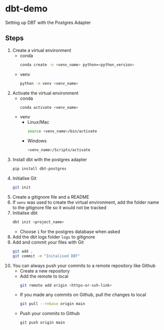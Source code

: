 # dbt-demo
Setting up DBT with the Postgres Adapter

## Steps
1) Create a virtual environment
    - conda
        ```bash
        conda create -n <venv_name> python=<python_version>
        ```
    - venv
        ```bash
        python -m venv <venv_name>
        ```
2) Activate the virtual environment
    - conda
        ```bash
        conda activate <venv_name>
        ```
    - venv
        - Linux/Mac
            ```bash
            source <venv_name>/bin/activate
            ```
        - Windows
            ```bash
            <venv_name>/Scripts/activate
            ```
3) Install dbt with the postgres adapter
    ```bash
    pip install dbt-postgres
    ```
4) Initialise Git
    ```bash
    git init
    ```
5) Create a gitignore file and a README
6) If `venv` was used to create the virtual environment, add the folder name to the gitignore file so it would not be tracked
7) Initialise dbt
    ```bash
    dbt init <project_name>
    ```
    - Choose `1` for the postgres database when asked
8) Add the dbt logs folder `logs` to gitignore
9) Add and commit your files with Git
    ```bash
    git add .
    git commit -m "Initalised DBT" 
    ```
10) You can always push your commits to a remote repository like Github
    - Create a new repository
    - Add the remote to local
        ```bash
        git remote add origin <https-or-ssh-link>
        ```
    - If you made any commits on Github, pull the changes to local
        ```bash
        git pull --rebase origin main
        ```
    - Push your commits to Github
        ```
        git push origin main
        ```